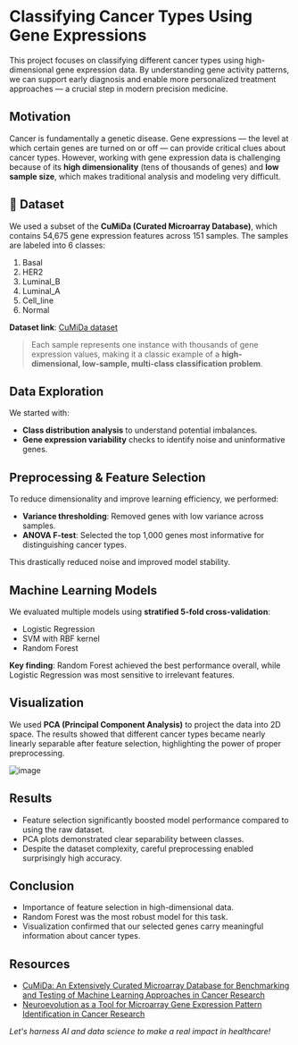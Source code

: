 
# Classifying Cancer Types Using Gene Expressions

This project focuses on classifying different cancer types using high-dimensional gene expression data. By understanding gene activity patterns, we can support early diagnosis and enable more personalized treatment approaches — a crucial step in modern precision medicine.  

## Motivation

Cancer is fundamentally a genetic disease. Gene expressions — the level at which certain genes are turned on or off — can provide critical clues about cancer types. However, working with gene expression data is challenging because of its **high dimensionality** (tens of thousands of genes) and **low sample size**, which makes traditional analysis and modeling very difficult.

## 🧬 Dataset

We used a subset of the **CuMiDa (Curated Microarray Database)**, which contains 54,675 gene expression features across 151 samples. The samples are labeled into 6 classes:

1. Basal
2. HER2
3. Luminal_B
4. Luminal_A
5. Cell_line
6. Normal

 **Dataset link**: [CuMiDa dataset](https://www.kaggle.com/datasets/brunogrisci/breast-cancer-gene-expression-cumida)  

> Each sample represents one instance with thousands of gene expression values, making it a classic example of a **high-dimensional, low-sample, multi-class classification problem**.

## Data Exploration

We started with:

- **Class distribution analysis** to understand potential imbalances.
- **Gene expression variability** checks to identify noise and uninformative genes.

## Preprocessing & Feature Selection

To reduce dimensionality and improve learning efficiency, we performed:

- **Variance thresholding**: Removed genes with low variance across samples.
- **ANOVA F-test**: Selected the top 1,000 genes most informative for distinguishing cancer types.

This drastically reduced noise and improved model stability.

## Machine Learning Models

We evaluated multiple models using **stratified 5-fold cross-validation**:

- Logistic Regression
- SVM with RBF kernel
- Random Forest

**Key finding**: Random Forest achieved the best performance overall, while Logistic Regression was most sensitive to irrelevant features.

## Visualization

We used **PCA (Principal Component Analysis)** to project the data into 2D space. The results showed that different cancer types became nearly linearly separable after feature selection, highlighting the power of proper preprocessing.

![image](https://github.com/user-attachments/assets/6b595dc0-2e49-4a0b-9631-af2d2c7d358b)


## Results

- Feature selection significantly boosted model performance compared to using the raw dataset.
- PCA plots demonstrated clear separability between classes.
- Despite the dataset complexity, careful preprocessing enabled surprisingly high accuracy.

## Conclusion

- Importance of feature selection in high-dimensional data.
- Random Forest was the most robust model for this task.
- Visualization confirmed that our selected genes carry meaningful information about cancer types.

## Resources

- [CuMiDa: An Extensively Curated Microarray Database for Benchmarking and Testing of Machine Learning Approaches in Cancer Research](https://www.liebertpub.com/doi/10.1089/cmb.2018.0238)
- [Neuroevolution as a Tool for Microarray Gene Expression Pattern Identification in Cancer Research](https://www.sciencedirect.com/science/article/pii/S1532046418302260?via%3Dihub)


*Let's harness AI and data science to make a real impact in healthcare!*
